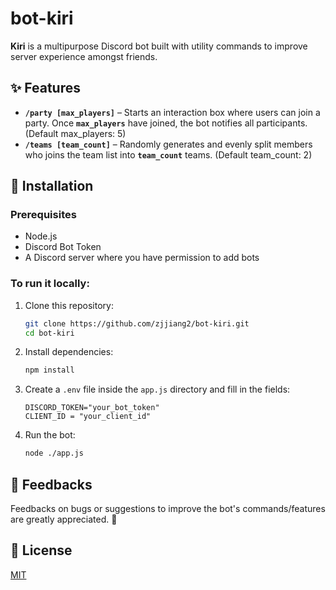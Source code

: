 # bot-kiri

**Kiri** is a multipurpose Discord bot built with utility commands to improve server experience amongst friends.

## ✨ Features

- **`/party [max_players]`** – Starts an interaction box where users can join a party. Once **`max_players`** have joined, the bot notifies all participants. (Default max_players: 5)
- **`/teams [team_count]`** – Randomly generates and evenly split members who joins the team list into **`team_count`** teams. (Default team_count: 2)

## 🚀 Installation

### Prerequisites

- Node.js 
- Discord Bot Token
- A Discord server where you have permission to add bots

### To run it locally:

1. Clone this repository:

   ```bash
   git clone https://github.com/zjjiang2/bot-kiri.git
   cd bot-kiri
   ```

2. Install dependencies:

   ```bash
   npm install
   ```

3. Create a `.env` file inside the `app.js` directory and fill in the fields:

   ```env
   DISCORD_TOKEN="your_bot_token"
   CLIENT_ID = "your_client_id"
   ```

4. Run the bot:

   ```bash
   node ./app.js
   ```

## 🔎 Feedbacks

Feedbacks on bugs or suggestions to improve the bot's commands/features are greatly appreciated. 🙏

## 📄 License

[MIT](LICENSE)
